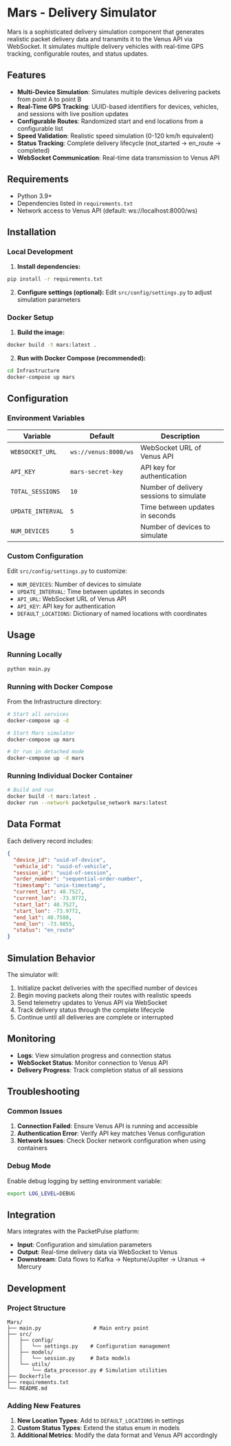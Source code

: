 # Mars - Delivery Simulator

Mars is a sophisticated delivery simulation component that generates realistic packet delivery data and transmits it to the Venus API via WebSocket. It simulates multiple delivery vehicles with real-time GPS tracking, configurable routes, and status updates.

## Features

- **Multi-Device Simulation**: Simulates multiple devices delivering packets from point A to point B
- **Real-Time GPS Tracking**: UUID-based identifiers for devices, vehicles, and sessions with live position updates
- **Configurable Routes**: Randomized start and end locations from a configurable list
- **Speed Validation**: Realistic speed simulation (0-120 km/h equivalent)
- **Status Tracking**: Complete delivery lifecycle (not_started → en_route → completed)
- **WebSocket Communication**: Real-time data transmission to Venus API

## Requirements

- Python 3.9+
- Dependencies listed in `requirements.txt`
- Network access to Venus API (default: ws://localhost:8000/ws)

## Installation

### Local Development

1. **Install dependencies:**
```bash
pip install -r requirements.txt
```

2. **Configure settings (optional):**
Edit `src/config/settings.py` to adjust simulation parameters

### Docker Setup

1. **Build the image:**
```bash
docker build -t mars:latest .
```

2. **Run with Docker Compose (recommended):**
```bash
cd Infrastructure
docker-compose up mars
```

## Configuration

### Environment Variables

| Variable | Default | Description |
|----------|---------|-------------|
| `WEBSOCKET_URL` | `ws://venus:8000/ws` | WebSocket URL of Venus API |
| `API_KEY` | `mars-secret-key` | API key for authentication |
| `TOTAL_SESSIONS` | `10` | Number of delivery sessions to simulate |
| `UPDATE_INTERVAL` | `5` | Time between updates in seconds |
| `NUM_DEVICES` | `5` | Number of devices to simulate |

### Custom Configuration

Edit `src/config/settings.py` to customize:

- `NUM_DEVICES`: Number of devices to simulate
- `UPDATE_INTERVAL`: Time between updates in seconds
- `API_URL`: WebSocket URL of Venus API
- `API_KEY`: API key for authentication
- `DEFAULT_LOCATIONS`: Dictionary of named locations with coordinates

## Usage

### Running Locally

```bash
python main.py
```

### Running with Docker Compose

From the Infrastructure directory:
```bash
# Start all services
docker-compose up -d

# Start Mars simulator
docker-compose up mars

# Or run in detached mode
docker-compose up -d mars
```

### Running Individual Docker Container

```bash
# Build and run
docker build -t mars:latest .
docker run --network packetpulse_network mars:latest
```

## Data Format

Each delivery record includes:

```json
{
  "device_id": "uuid-of-device",
  "vehicle_id": "uuid-of-vehicle", 
  "session_id": "uuid-of-session",
  "order_number": "sequential-order-number",
  "timestamp": "unix-timestamp",
  "current_lat": 40.7527,
  "current_lon": -73.9772,
  "start_lat": 40.7527,
  "start_lon": -73.9772,
  "end_lat": 40.7580,
  "end_lon": -73.9855,
  "status": "en_route"
}
```

## Simulation Behavior

The simulator will:
1. Initialize packet deliveries with the specified number of devices
2. Begin moving packets along their routes with realistic speeds
3. Send telemetry updates to Venus API via WebSocket
4. Track delivery status through the complete lifecycle
5. Continue until all deliveries are complete or interrupted

## Monitoring

- **Logs**: View simulation progress and connection status
- **WebSocket Status**: Monitor connection to Venus API
- **Delivery Progress**: Track completion status of all sessions

## Troubleshooting

### Common Issues

1. **Connection Failed**: Ensure Venus API is running and accessible
2. **Authentication Error**: Verify API key matches Venus configuration
3. **Network Issues**: Check Docker network configuration when using containers

### Debug Mode

Enable debug logging by setting environment variable:
```bash
export LOG_LEVEL=DEBUG
```

## Integration

Mars integrates with the PacketPulse platform:
- **Input**: Configuration and simulation parameters
- **Output**: Real-time delivery data via WebSocket to Venus
- **Downstream**: Data flows to Kafka → Neptune/Jupiter → Uranus → Mercury

## Development

### Project Structure

```
Mars/
├── main.py                 # Main entry point
├── src/
│   ├── config/
│   │   └── settings.py    # Configuration management
│   ├── models/
│   │   └── session.py     # Data models
│   └── utils/
│       └── data_processor.py # Simulation utilities
├── Dockerfile
├── requirements.txt
└── README.md
```

### Adding New Features

1. **New Location Types**: Add to `DEFAULT_LOCATIONS` in settings
2. **Custom Status Types**: Extend the status enum in models
3. **Additional Metrics**: Modify the data format and Venus API accordingly 
